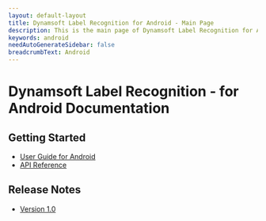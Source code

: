 ```yaml
---
layout: default-layout
title: Dynamsoft Label Recognition for Android - Main Page
description: This is the main page of Dynamsoft Label Recognition for Android Language.
keywords: android
needAutoGenerateSidebar: false
breadcrumbText: Android
---
```


# Dynamsoft Label Recognition - for Android Documentation

## Getting Started

- [User Guide for Android](user-guide.md)
- [API Reference](api-reference/index.md)

## Release Notes

- [Version 1.0](release-notes/android-1.md)
